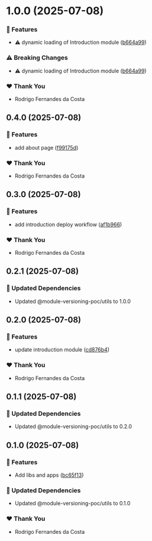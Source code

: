 # 1.0.0 (2025-07-08)

### 🚀 Features

- ⚠️  dynamic loading of Introduction module ([b664a99](https://github.com/rcosta-daon/module-versioning-poc/commit/b664a99))

### ⚠️  Breaking Changes

- ⚠️  dynamic loading of Introduction module ([b664a99](https://github.com/rcosta-daon/module-versioning-poc/commit/b664a99))

### ❤️ Thank You

- Rodrigo Fernandes da Costa

## 0.4.0 (2025-07-08)

### 🚀 Features

- add about page ([f99175d](https://github.com/rcosta-daon/module-versioning-poc/commit/f99175d))

### ❤️ Thank You

- Rodrigo Fernandes da Costa

## 0.3.0 (2025-07-08)

### 🚀 Features

- add introduction deploy workflow ([af1b966](https://github.com/rcosta-daon/module-versioning-poc/commit/af1b966))

### ❤️ Thank You

- Rodrigo Fernandes da Costa

## 0.2.1 (2025-07-08)

### 🧱 Updated Dependencies

- Updated @module-versioning-poc/utils to 1.0.0

## 0.2.0 (2025-07-08)

### 🚀 Features

- update introduction module ([cd876b4](https://github.com/rcosta-daon/module-versioning-poc/commit/cd876b4))

### ❤️ Thank You

- Rodrigo Fernandes da Costa

## 0.1.1 (2025-07-08)

### 🧱 Updated Dependencies

- Updated @module-versioning-poc/utils to 0.2.0

## 0.1.0 (2025-07-08)

### 🚀 Features

- Add libs and apps ([bc65f13](https://github.com/rcosta-daon/module-versioning-poc/commit/bc65f13))

### 🧱 Updated Dependencies

- Updated @module-versioning-poc/utils to 0.1.0

### ❤️ Thank You

- Rodrigo Fernandes da Costa